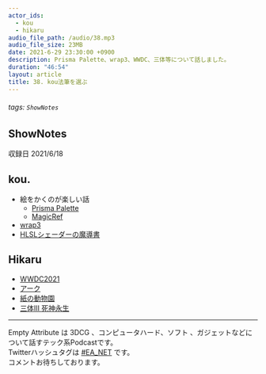 ```yaml
---
actor_ids:
  - kou
  - hikaru
audio_file_path: /audio/38.mp3
audio_file_size: 23MB
date: 2021-6-29 23:30:00 +0900
description: Prisma Palette、wrap3、WWDC、三体等について話しました。
duration: "46:54"
layout: article
title: 38. kou法筆を選ぶ
---
```

###### tags: `ShowNotes`

## ShowNotes
収録日 2021/6/18
## kou.
- 絵をかくのが楽しい話
    - [Prisma Palette](https://gumroad.com/l/prismapalette)
    - [MagicRef](https://anastasiy.com/magicrefs)
- [wrap3](https://www.russian3dscanner.com/)
- [HLSLシェーダーの魔導書](https://www.amazon.co.jp/gp/product/B09371QYXS/ref=as_li_qf_asin_il_tl?ie=UTF8&tag=emptyattrib01-22&creative=1211&linkCode=as2&creativeASIN=B09371QYXS&linkId=36c84e2c1c60e77de1004e9209cd0d23)

## Hikaru
- [WWDC2021](https://developer.apple.com/wwdc21/)
- [アーク](https://wwws.warnerbros.co.jp/arc-movie/)
- [紙の動物園](https://www.amazon.co.jp/gp/product/B00YGIKMNW/ref=as_li_tl?ie=UTF8&camp=247&creative=1211&creativeASIN=B00YGIKMNW&linkCode=as2&tag=emptyattrib01-22&linkId=0cfe3b477d027a699346257875e3adec)
- [三体III 死神永生](https://www.amazon.co.jp/gp/product/B0922H5V2N/ref=as_li_qf_asin_il_tl?ie=UTF8&tag=emptyattrib01-22&creative=1211&linkCode=as2&creativeASIN=B0922H5V2N&linkId=0d600c0a5c593eed9780c30b4d83b53c)

---

Empty Attribute は 3DCG 、コンピュータハード、ソフト 、ガジェットなどについて話すテック系Podcastです。  
Twitterハッシュタグは [#EA_NET](https://twitter.com/intent/tweet?hashtags=EA_Net) です。  
コメントお待ちしております。